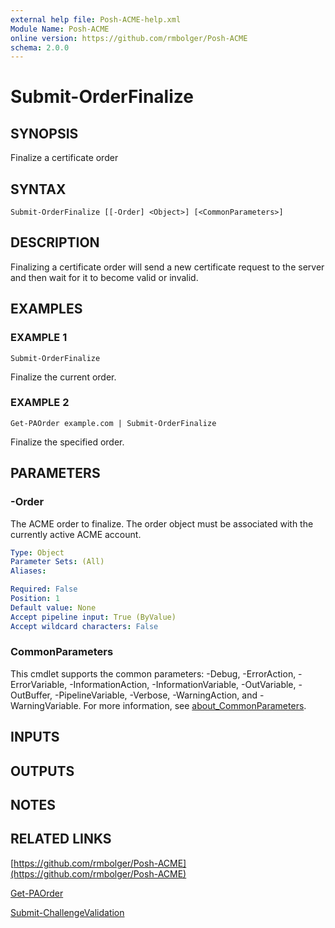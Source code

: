 ```yaml
---
external help file: Posh-ACME-help.xml
Module Name: Posh-ACME
online version: https://github.com/rmbolger/Posh-ACME
schema: 2.0.0
---
```


# Submit-OrderFinalize

## SYNOPSIS
Finalize a certificate order

## SYNTAX

```
Submit-OrderFinalize [[-Order] <Object>] [<CommonParameters>]
```

## DESCRIPTION
Finalizing a certificate order will send a new certificate request to the server and then wait for it to become valid or invalid.

## EXAMPLES

### EXAMPLE 1
```
Submit-OrderFinalize
```

Finalize the current order.

### EXAMPLE 2
```
Get-PAOrder example.com | Submit-OrderFinalize
```

Finalize the specified order.

## PARAMETERS

### -Order
The ACME order to finalize.
The order object must be associated with the currently active ACME account.

```yaml
Type: Object
Parameter Sets: (All)
Aliases:

Required: False
Position: 1
Default value: None
Accept pipeline input: True (ByValue)
Accept wildcard characters: False
```

### CommonParameters
This cmdlet supports the common parameters: -Debug, -ErrorAction, -ErrorVariable, -InformationAction, -InformationVariable, -OutVariable, -OutBuffer, -PipelineVariable, -Verbose, -WarningAction, and -WarningVariable. For more information, see [about_CommonParameters](http://go.microsoft.com/fwlink/?LinkID=113216).

## INPUTS

## OUTPUTS

## NOTES

## RELATED LINKS

[https://github.com/rmbolger/Posh-ACME](https://github.com/rmbolger/Posh-ACME)

[Get-PAOrder]()

[Submit-ChallengeValidation]()
